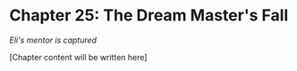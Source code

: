 # Chapter 25: The Dream Master's Fall

*Eli's mentor is captured*

[Chapter content will be written here]